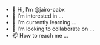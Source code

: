 - 👋 Hi, I’m @jairo-cabx
- 👀 I’m interested in ...
- 🌱 I’m currently learning ...
- 💞️ I’m looking to collaborate on ...
- 📫 How to reach me ...

<!---
jairo-cabx/jairo-cabx is a ✨ special ✨ repository because its `README.md` (this file) appears on your GitHub profile.
You can click the Preview link to take a look at your changes.
--->
